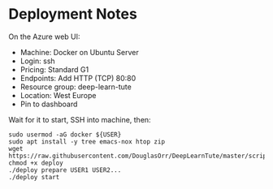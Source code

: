 # Deployment Notes

On the Azure web UI:

 - Machine: Docker on Ubuntu Server
 - Login: ssh
 - Pricing: Standard G1
 - Endpoints: Add HTTP (TCP) 80:80
 - Resource group: deep-learn-tute
 - Location: West Europe
 - Pin to dashboard

Wait for it to start, SSH into machine, then:

    sudo usermod -aG docker ${USER}
    sudo apt install -y tree emacs-nox htop zip
    wget https://raw.githubusercontent.com/DouglasOrr/DeepLearnTute/master/scripts/deploy
    chmod +x deploy
    ./deploy prepare USER1 USER2...
    ./deploy start
